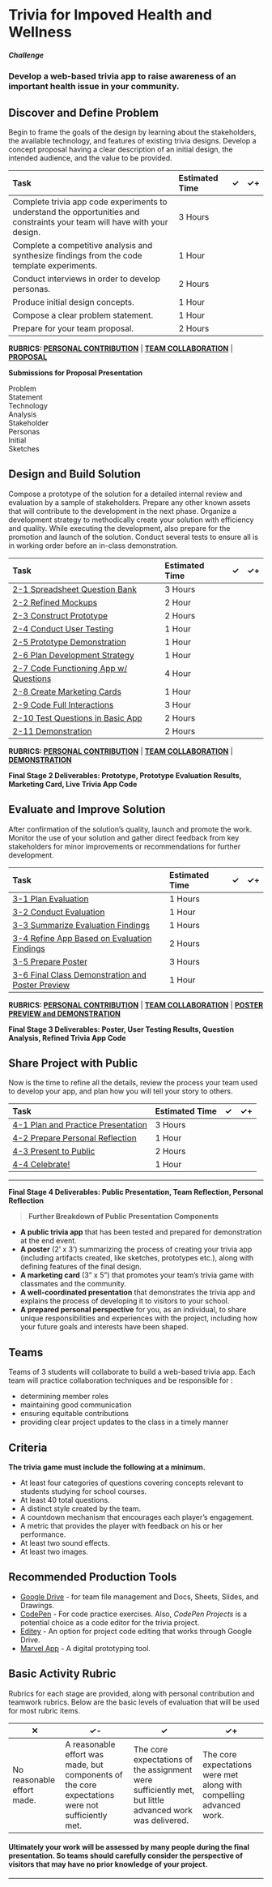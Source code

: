 # Trivia for Impoved Health and Wellness

##### Challenge
### Develop a web-based trivia app to raise awareness of an important health issue in your community.

## Discover and Define Problem
Begin to frame the goals of the design by learning about the stakeholders, the available technology, and features of existing trivia designs. Develop a concept proposal having a clear description of an initial design, the intended audience, and the value to be provided.

| Task | Estimated Time | ✓ | ✓+ |
| :--- | :--- | :---: | :---: |
| Complete trivia app code experiments to understand the opportunities and constraints your team will have with your design. | 3 Hours | | |
| Complete a competitive analysis and synthesize findings from the code template experiments.| 1 Hour | | |
| Conduct interviews in order to develop personas.| 2 Hours | | |
| Produce initial design concepts. | 1 Hour | | |
| Compose a clear problem statement. | 1 Hour | | |
| Prepare for your team proposal. | 2 Hours | | &nbsp; |

**RUBRICS: [PERSONAL CONTRIBUTION](/rubrics/personal-contribution.md)** \| **[TEAM COLLABORATION](/rubrics/team-collaboration.md)** \| **[PROPOSAL](/rubrics/1-team-proposal.md)**

**Submissions for Proposal Presentation**
<div class="submission">Problem<br>Statement</div><div class="submission">Technology<br>Analysis</div><div class="submission">Stakeholder<br>Personas</div><div class="submission">Initial<br>Sketches</div>

## Design and Build Solution
Compose a prototype of the solution for a detailed internal review and evaluation by a sample of stakeholders. Prepare any other known assets that will contribute to the development in the next phase. Organize a development strategy to methodically create your solution with efficiency and quality. While executing the development, also prepare for the promotion and launch of the solution. Conduct several tests to ensure all is in working order before an in-class demonstration.

| Task | Estimated Time | ✓ | ✓+ |
| :--- | :--- | :---: | :---: |
| [2-1 Spreadsheet Question Bank](/OUTLINE/2-1-spreadsheet-question-bank.md) | 3 Hours | | |
| [2-2 Refined Mockups](/OUTLINE/2-2-refined-mockups.md) | 2 Hour | | |
| [2-3 Construct Prototype](/OUTLINE/2-3-prototype.md) | 2 Hours | | |
| [2-4 Conduct User Testing](/OUTLINE/2-4-user-testing.md) | 1 Hour | | |
| [2-5 Prototype Demonstration](/OUTLINE/2-5-prototype-demonstration.md) | 1 Hour | | |
| [2-6 Plan Development Strategy](/OUTLINE/2-6-plan-development-strategy.md) | 1 Hour | | |
| [2-7 Code Functioning App w/ Questions](/OUTLINE/2-7-code-functional-app.md) | 4 Hour | | |
| [2-8 Create Marketing Cards](/OUTLINE/2-8-create-marketing-cards.md) | 1 Hour | | |
| [2-9 Code Full Interactions](/OUTLINE/2-9-code-interactions.md) | 3 Hour | | |
| [2-10 Test Questions in Basic App](/OUTLINE/2-10-conduct-question-testing.md) | 2 Hours | | |
| [2-11 Demonstration](/OUTLINE/2-11-demonstration.md) | 2 Hours | | &nbsp; |

**RUBRICS: [PERSONAL CONTRIBUTION](/rubrics/personal-contribution.md)** \| **[TEAM COLLABORATION](/rubrics/team-collaboration.md)** \| **[DEMONSTRATION](/rubrics/2-team-demonstration.md)**

**Final Stage 2 Deliverables: Prototype, Prototype Evaluation Results, Marketing Card, Live Trivia App Code**

## Evaluate and Improve Solution
After confirmation of the solution’s quality, launch and promote the work. Monitor the use of your solution and gather direct feedback from key stakeholders for minor improvements or recommendations for further development.

| Task | Estimated Time | ✓ | ✓+ |
| :--- | :--- | :---: | :---: |
| [3-1 Plan Evaluation](/OUTLINE/3-1-plan-evaluations.md) | 1 Hours | | |
| [3-2 Conduct Evaluation](/OUTLINE/3-2-conduct-evaluations.md) | 1 Hour | | |
| [3-3 Summarize Evaluation Findings](/OUTLINE/3-3-summarize-evaluation-findings.md) | 1 Hours | | |
| [3-4 Refine App Based on Evaluation Findings](/OUTLINE/3-4-refine-app.md) | 2 Hours | | |
| [3-5 Prepare Poster](/OUTLINE/3-5-prepare-poster.md) | 3 Hours | | |
| [3-6 Final Class Demonstration and Poster Preview](/OUTLINE/3-6-final-class-demonstration-and-poster-preview.md) | 1 Hour | | &nbsp; |

**RUBRICS: [PERSONAL CONTRIBUTION](/rubrics/personal-contribution.md)** \| **[TEAM COLLABORATION](/rubrics/team-collaboration.md)** \| **[POSTER PREVIEW and DEMONSTRATION](/rubrics/3-demonstration-and-poster-preview.md)**

**Final Stage 3 Deliverables: Poster, User Testing Results, Question Analysis, Refined Trivia App Code**

## Share Project with Public

Now is the time to refine all the details, review the process your team used to develop your app, and plan how you will tell your story to others.

| Task | Estimated Time | ✓ | ✓+ |
| :--- | :--- | :---: | :---: |
| [4-1 Plan and Practice Presentation](/OUTLINE/4-1-plan-and-practice-presentation.md) | 3 Hours | | |
| [4-2 Prepare Personal Reflection](/OUTLINE/4-2-prepare-personal-reflections.md) | 1 Hour | | |
| [4-3 Present to Public](/OUTLINE/4-3-present.md) | 2 Hours | | |
| [4-4 Celebrate!](/OUTLINE/4-4-celebrate.md) | 1 Hour | | &nbsp; |

---

**Final Stage 4 Deliverables: Public Presentation, Team Reflection, Personal Reflection**

> **Further Breakdown of Public Presentation Components**
- **A public trivia app** that has been tested and prepared for demonstration at the end event.
- **A poster** (2’ x 3’) summarizing the process of creating your trivia app (including artifacts created, like sketches, prototypes etc.), along with defining features of the final design.
- **A marketing card** (3” x 5”) that promotes your team’s trivia game with classmates and the community.
- **A well-coordinated presentation** that demonstrates the trivia app and explains the process of developing it to visitors to your school.
- **A prepared personal perspective** for you, as an individual, to share unique responsibilities and experiences with the project, including how your future goals and interests have been shaped.


## Teams

Teams of 3 students will collaborate to build a web-based trivia app. Each team will practice collaboration techniques and be responsible for :
* determining member roles
* maintaining good communication
* ensuring equitable contributions
* providing clear project updates to the class in a timely manner

## Criteria

**The trivia game must include the following at a minimum.**
* At least four categories of questions covering concepts relevant to students studying for school courses.
* At least 40 total questions.
* A distinct style created by the team.
* A countdown mechanism that encourages each player’s engagement.
* A metric that provides the player with feedback on his or her performance.
* At least two sound effects.
* At least two images.

## Recommended Production Tools

* [Google Drive](https://drive.google.com) - for team file management and Docs, Sheets, Slides, and Drawings.
* [CodePen](https://codepen.io) - For code practice exercises. Also, _CodePen Projects_ is a potential choice as a code editor for the trivia project.
* [Editey](https://editey.com) - An option for project code editing that works through Google Drive.
* [Marvel App](https://marvelapp.com) - A digital prototyping tool.

## Basic Activity Rubric

Rubrics for each stage are provided, along with personal contribution and teamwork rubrics. Below are the basic levels of evaluation that will be used for most rubric items.

| ✕ | ✓- | ✓ | ✓+ |
| -- | -- | -- | -- |
| No reasonable effort made. | A reasonable effort was made, but components of the core expectations were not sufficiently met. | The core expectations of the assignment were sufficiently met, but little advanced work was delivered. | The core expectations were met along with compelling advanced work. |

#### **Ultimately your work will be assessed by many people during the final presentation. So teams should carefully consider the perspective of visitors that may have no prior knowledge of your project.**

---




